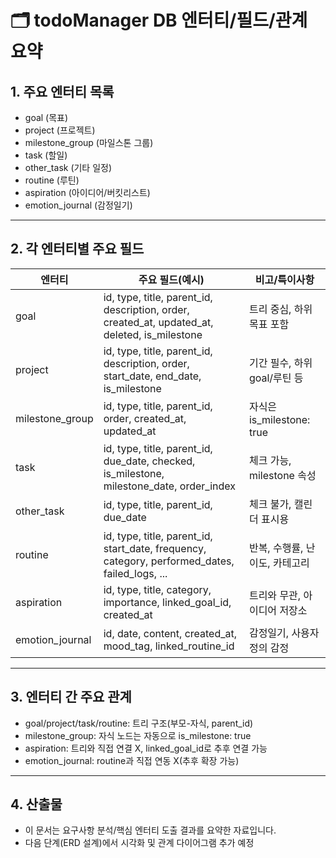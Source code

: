 # 🗂️ todoManager DB 엔터티/필드/관계 요약

## 1. 주요 엔터티 목록
- goal (목표)
- project (프로젝트)
- milestone_group (마일스톤 그룹)
- task (할일)
- other_task (기타 일정)
- routine (루틴)
- aspiration (아이디어/버킷리스트)
- emotion_journal (감정일기)

---

## 2. 각 엔터티별 주요 필드

| 엔터티           | 주요 필드(예시)                                                                                   | 비고/특이사항                  |
|------------------|--------------------------------------------------------------------------------------------------|-------------------------------|
| goal             | id, type, title, parent_id, description, order, created_at, updated_at, deleted, is_milestone     | 트리 중심, 하위 목표 포함      |
| project          | id, type, title, parent_id, description, order, start_date, end_date, is_milestone                | 기간 필수, 하위 goal/루틴 등   |
| milestone_group  | id, type, title, parent_id, order, created_at, updated_at                                         | 자식은 is_milestone: true      |
| task             | id, type, title, parent_id, due_date, checked, is_milestone, milestone_date, order_index          | 체크 가능, milestone 속성      |
| other_task       | id, type, title, parent_id, due_date                                                              | 체크 불가, 캘린더 표시용       |
| routine          | id, type, title, parent_id, start_date, frequency, category, performed_dates, failed_logs, ...     | 반복, 수행률, 난이도, 카테고리 |
| aspiration       | id, type, title, category, importance, linked_goal_id, created_at                                 | 트리와 무관, 아이디어 저장소   |
| emotion_journal  | id, date, content, created_at, mood_tag, linked_routine_id                                        | 감정일기, 사용자 정의 감정     |

---

## 3. 엔터티 간 주요 관계
- goal/project/task/routine: 트리 구조(부모-자식, parent_id)
- milestone_group: 자식 노드는 자동으로 is_milestone: true
- aspiration: 트리와 직접 연결 X, linked_goal_id로 추후 연결 가능
- emotion_journal: routine과 직접 연동 X(추후 확장 가능)

---

## 4. 산출물
- 이 문서는 요구사항 분석/핵심 엔터티 도출 결과를 요약한 자료입니다.
- 다음 단계(ERD 설계)에서 시각화 및 관계 다이어그램 추가 예정 